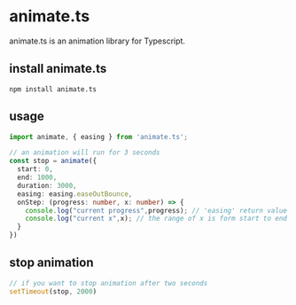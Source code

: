 # animate.ts

animate.ts is an animation library for Typescript.


## install animate.ts

```shell
npm install animate.ts
```

## usage

```typescript
import animate, { easing } from 'animate.ts';

// an animation will run for 3 seconds
const stop = animate({
  start: 0,
  end: 1000,
  duration: 3000,
  easing: easing.easeOutBounce,
  onStep: (progress: number, x: number) => {
    console.log("current progress",progress); // 'easing' return value
    console.log("current x",x); // the range of x is form start to end
  }
})
```

## stop animation
```typescript
// if you want to stop animation after two seconds
setTimeout(stop, 2000)
```
